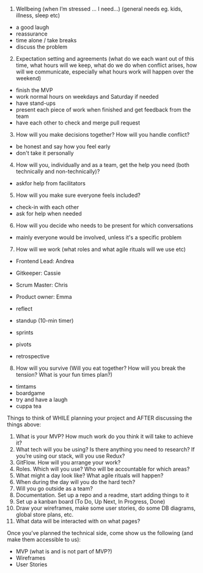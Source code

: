 1. Wellbeing (when I’m stressed ... I need...) (general needs eg. kids, illness, sleep etc)
- a good laugh
- reassurance
- time alone / take breaks
- discuss the problem

2. Expectation setting and agreements (what do we each want out of this time, what hours will we keep, what do we do when conflict arises, how will we communicate, especially what hours work will happen over the weekend)
- finish the MVP
- work normal hours on weekdays and Saturday if needed
- have stand-ups
- present each piece of work when finished and get feedback from the team
- have each other to check and merge pull request

3. How will you make decisions together? How will you handle conflict?
- be honest and say how you feel early
- don't take it personally

4. How will you, individually and as a team, get the help you need (both technically and non-technically)?
- askfor help from facilitators

5. How will you make sure everyone feels included?
- check-in with each other
- ask for help when needed

6. How will you decide who needs to be present for which conversations
- mainly everyone would be involved, unless it's a specific problem

7. How will we work (what roles and what agile rituals will we use etc)
- Frontend Lead: Andrea
- Gitkeeper: Cassie
- Scrum Master: Chris
- Product owner: Emma

- reflect 
- standup (10-min timer)
- sprints
- pivots
- retrospective

8. How will you survive (Will you eat together? How will you break the tension? What is your fun times plan?)
- timtams
- boardgame
- try and have a laugh
- cuppa tea


Things to think of WHILE planning your project and AFTER discussing the things above:
1. What is your MVP? How much work do you think it will take to achieve it?
2. What tech will you be using? Is there anything you need to research? If you’re using our stack, will you use Redux?
3. GitFlow. How will you arrange your work?
4. Roles. Which will you use? Who will be accountable for which areas?
5. What might a day look like? What agile rituals will happen?
6. When during the day will you do the hard tech?
7. Will you go outside as a team?
8. Documentation. Set up a repo and a readme, start adding things to it
9. Set up a kanban board (To Do, Up Next, In Progress, Done)
10. Draw your wireframes, make some user stories, do some DB diagrams, global store plans, etc.
11. What data will be interacted with on what pages?

Once you’ve planned the technical side, come show us the following (and make them accessible to us):
- MVP (what is and is not part of MVP?)
- Wireframes
- User Stories

